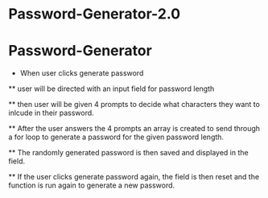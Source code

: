 # Password-Generator-2.0
# Password-Generator
 * When user clicks generate password

  ** user will be directed with an input field for password length

  ** then user will be given 4 prompts to decide what characters they want to inlcude in their password.

  ** After the user answers the 4 prompts an array is created to send through a for loop to generate a password for the given password length.

  ** The randomly generated password is then saved and displayed in the field.

  ** If the user clicks generate password again, the field is then reset and the function is run again to generate a new password.